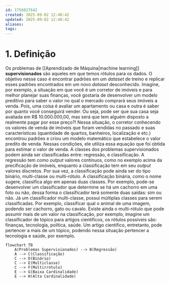 ```yaml
---
id: 1756827642
created: 2025-09-02 12:40:42
updated: 2025-09-02 12:40:42
aliases:
tags:
---
```

# 1. Definição
Os problemas de [[Aprendizado de Máquina|machine learning]] **supervisionados** são aqueles em que temos rótulos para os dados. O objetivo nesse caso é encontrar padrões em um *dataset* de treino e replicar esses padrões encontrados em um novo *dataset* desconhecido.
Imagine, por exemplo, a situação em que você é um corretor de imóveis e para melhor planejar suas finanças, você gostaria de desenvolver um modelo preditivo para saber o valor no qual o mercado comprará seus imóveis a venda. Pois, uma coisa é avaliar um apartamento ou casa e outra é saber por quanto você conseguirá vender. Ou seja, pode ser que sua casa seja avaliada em R$ 10.000.000,00, mas será que tem alguém disposto a realmente pagar por esse preço?! Nessa situação, o corretor conhecendo os valores de venda de imóveis que foram vendidas no passado e suas características (quantidade de quartos, banheiros, localização e etc.) encontrou padrões e criou um modelo matemático que estabelece o valor predito de venda. Nessas condições, ele utiliza essa equação que foi obtida para estimar o valor de venda.
A classes dos problemas supervisionados podem ainda ser classificadas entre: regressão, e classificação. A regressão tem como *output* valores contínuos, como no exemplo acima da precificação de imóveis, enquanto a classificação tem em seu *output* valores discretos.
Por sua vez, a classificação pode ainda ser do tipo binário, multi-classe ou multi-rótulo. A classificação binária, como o nome sugere, classifica algo em apenas duas classes. Por exemplo, pode-se desenvolver um classificador que determine se há um cachorro em uma foto ou não, dessa forma o classificador terá somente duas saídas: sim ou não. Já um classificador multi-classe, possui múltiplas classes para serem classificadas. Por exemplo, classificar qual o animal de uma imagem, podendo ser cachorro, gato ou cavalo. Existe ainda o multi-rótulo que pode assumir mais de um valor na classificação, por exemplo, imagine um classificador de tópico para artigos científicos, os rótulos possíveis são: finanças, tecnologia, política, saúde. Um artigo científico, entretanto, pode pertencer a mais de um tópico, podendo nessa situação pertencer a tecnologia e saúde, por exemplo.
```mermaid
flowchart TB
    A(Problemas Supervisionados) --> B(Regressão)
    A --> C(Classificação)
    C --> D(Binário)
    C --> E(Multiclasse)
    C --> F(Multirrótulo)
    E --> G(Baixa Cardinalidade)
    E --> H(Alta Cardinalidade)
```
